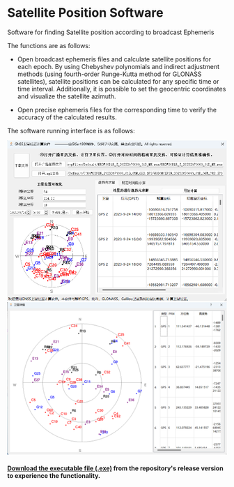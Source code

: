 # Satellite Position Software
Software for finding Satellite position according to broadcast Ephemeris

The functions are as follows:

- Open broadcast ephemeris files and calculate satellite positions for each epoch. By using Chebyshev polynomials and indirect adjustment methods (using fourth-order Runge-Kutta method for GLONASS satellites), satellite positions can be calculated for any specific time or time interval. Additionally, it is possible to set the geocentric coordinates and visualize the satellite azimuth.

- Open precise ephemeris files for the corresponding time to verify the accuracy of the calculated results.

The software running interface is as follows:

![示例图片](exe1.png) ![示例图片](exe2.png)

#### [Download the executable file (.exe)](https://github.com/GISer1909/SatellitePosition/releases/download/v2.0/GNSS._v2.0.rar) from the repository's release version to experience the functionality.
